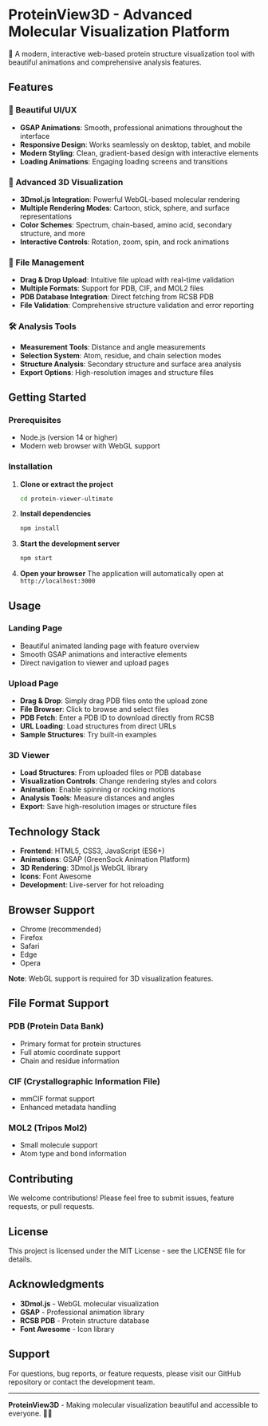 # ProteinView3D - Advanced Molecular Visualization Platform

🧬 A modern, interactive web-based protein structure visualization tool with beautiful animations and comprehensive analysis features.

## Features

### 🎨 Beautiful UI/UX
- **GSAP Animations**: Smooth, professional animations throughout the interface
- **Responsive Design**: Works seamlessly on desktop, tablet, and mobile
- **Modern Styling**: Clean, gradient-based design with interactive elements
- **Loading Animations**: Engaging loading screens and transitions

### 🔬 Advanced 3D Visualization
- **3Dmol.js Integration**: Powerful WebGL-based molecular rendering
- **Multiple Rendering Modes**: Cartoon, stick, sphere, and surface representations
- **Color Schemes**: Spectrum, chain-based, amino acid, secondary structure, and more
- **Interactive Controls**: Rotation, zoom, spin, and rock animations

### 📁 File Management
- **Drag & Drop Upload**: Intuitive file upload with real-time validation
- **Multiple Formats**: Support for PDB, CIF, and MOL2 files
- **PDB Database Integration**: Direct fetching from RCSB PDB
- **File Validation**: Comprehensive structure validation and error reporting

### 🛠 Analysis Tools
- **Measurement Tools**: Distance and angle measurements
- **Selection System**: Atom, residue, and chain selection modes
- **Structure Analysis**: Secondary structure and surface area analysis
- **Export Options**: High-resolution images and structure files

## Getting Started

### Prerequisites
- Node.js (version 14 or higher)
- Modern web browser with WebGL support

### Installation

1. **Clone or extract the project**
   ```bash
   cd protein-viewer-ultimate
   ```

2. **Install dependencies**
   ```bash
   npm install
   ```

3. **Start the development server**
   ```bash
   npm start
   ```

4. **Open your browser**
   The application will automatically open at `http://localhost:3000`

## Usage

### Landing Page
- Beautiful animated landing page with feature overview
- Smooth GSAP animations and interactive elements
- Direct navigation to viewer and upload pages

### Upload Page
- **Drag & Drop**: Simply drag PDB files onto the upload zone
- **File Browser**: Click to browse and select files
- **PDB Fetch**: Enter a PDB ID to download directly from RCSB
- **URL Loading**: Load structures from direct URLs
- **Sample Structures**: Try built-in examples

### 3D Viewer
- **Load Structures**: From uploaded files or PDB database
- **Visualization Controls**: Change rendering styles and colors
- **Animation**: Enable spinning or rocking motions
- **Analysis Tools**: Measure distances and angles
- **Export**: Save high-resolution images or structure files

## Technology Stack

- **Frontend**: HTML5, CSS3, JavaScript (ES6+)
- **Animations**: GSAP (GreenSock Animation Platform)
- **3D Rendering**: 3Dmol.js WebGL library
- **Icons**: Font Awesome
- **Development**: Live-server for hot reloading

## Browser Support

- Chrome (recommended)
- Firefox
- Safari
- Edge
- Opera

**Note**: WebGL support is required for 3D visualization features.

## File Format Support

### PDB (Protein Data Bank)
- Primary format for protein structures
- Full atomic coordinate support
- Chain and residue information

### CIF (Crystallographic Information File)
- mmCIF format support
- Enhanced metadata handling

### MOL2 (Tripos Mol2)
- Small molecule support
- Atom type and bond information

## Contributing

We welcome contributions! Please feel free to submit issues, feature requests, or pull requests.

## License

This project is licensed under the MIT License - see the LICENSE file for details.

## Acknowledgments

- **3Dmol.js** - WebGL molecular visualization
- **GSAP** - Professional animation library
- **RCSB PDB** - Protein structure database
- **Font Awesome** - Icon library

## Support

For questions, bug reports, or feature requests, please visit our GitHub repository or contact the development team.

---

**ProteinView3D** - Making molecular visualization beautiful and accessible to everyone. 🧬✨